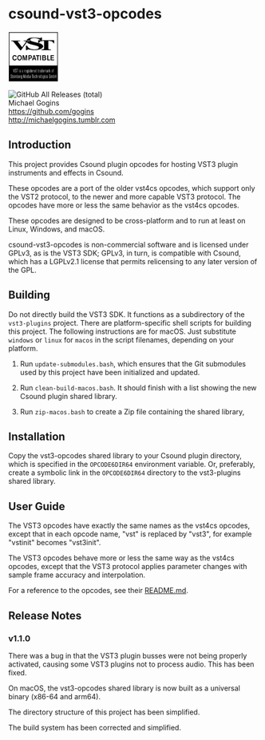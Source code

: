 # csound-vst3-opcodes

<img src="VST_Compatible_Logo_Steinberg_with_TM_negative.png" width="100" height="100" />

![GitHub All Releases (total)](https://img.shields.io/github/downloads/gogins/csound-vst3-opcodes/total.svg)<br>
Michael Gogins<br>
https://github.com/gogins<br>
http://michaelgogins.tumblr.com

## Introduction

This project provides Csound plugin opcodes for hosting VST3 plugin 
instruments and effects in Csound.

These opcodes are a port of the older vst4cs opcodes, which support only the 
VST2 protocol, to the newer and more capable VST3 protocol. The opcodes have 
more or less the same behavior as the vst4cs opcodes.

These opcodes are designed to be cross-platform and to run at least on Linux, 
Windows, and macOS.

csound-vst3-opcodes is non-commercial software and is licensed under GPLv3, as 
is the VST3 SDK; GPLv3, in turn, is compatible with Csound, which has a 
LGPLv2.1 license that permits relicensing to any later version of the GPL.

## Building

Do not directly build the VST3 SDK. It functions as a subdirectory of the 
`vst3-plugins` project. There are platform-specific shell scripts for building 
this project. The following instructions are for macOS. Just substitute 
`windows` or `linux`  for `macos` in the script filenames, depending on your 
platform.

 1. Run `update-submodules.bash`, which ensures that the Git submodules 
    used by this project have been initialized and updated.

 2. Run `clean-build-macos.bash`. It should finish with a list showing the 
    new Csound plugin shared library.

 3. Run `zip-macos.bash` to create a Zip file containing the shared library,
    
## Installation

Copy the vst3-opcodes shared library to your Csound plugin directory, which is 
specified in the `OPCODE6DIR64` environment variable. Or, preferably, create a 
symbolic link in the `OPCODE6DIR64` directory to the vst3-plugins shared 
library.

## User Guide

The VST3 opcodes have exactly the same names as the vst4cs opcodes, except 
that in each opcode name, "vst" is replaced by "vst3", for example "vstinit" 
becomes "vst3init".

The VST3 opcodes behave more or less the same way as the vst4cs opcodes, except 
that the VST3 protocol applies parameter changes with sample frame accuracy 
and interpolation.

For a reference to the opcodes, see their [README.md](csound-vst3/vst3-opcodes/README.md).

## Release Notes

### v1.1.0

There was a bug in that the VST3 plugin busses were not being properly 
activated, causing some VST3 plugins not to process audio. This has been fixed.

On macOS, the vst3-opcodes shared library is now built as a universal binary 
(x86-64 and arm64).

The directory structure of this project has been simplified.

The build system has been corrected and simplified.
